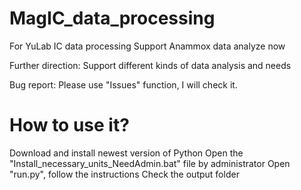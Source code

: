 # MagIC_data_processing
For YuLab IC data processing
Support Anammox data analyze now

Further direction:
Support different kinds of data analysis and needs

Bug report:
Please use "Issues" function, I will check it.

# How to use it?
Download and install newest version of Python
Open the "Install_necessary_units_NeedAdmin.bat" file by administrator
Open "run.py", follow the instructions
Check the output folder